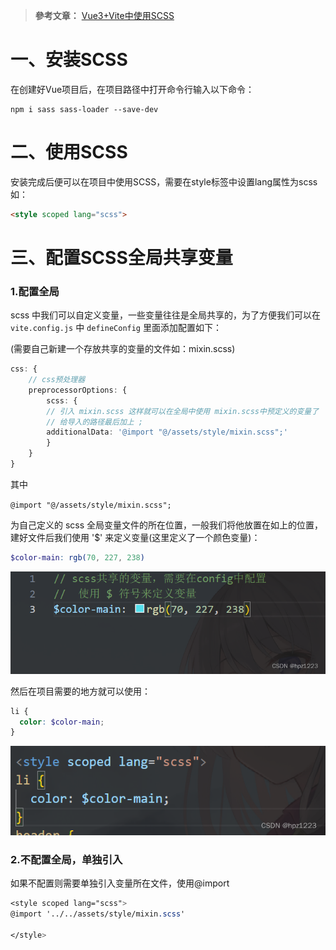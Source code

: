 > **參考文章：** [Vue3+Vite中使用SCSS](https://blog.csdn.net/qq_54140719/article/details/136480912)

# 一、安装SCSS

在创建好Vue项目后，在项目路径中打开命令行输入以下命令：

```shell
npm i sass sass-loader --save-dev
```

# 二、使用SCSS

安装完成后便可以在项目中使用SCSS，需要在style标签中设置lang属性为scss如：

```html
<style scoped lang="scss">
```

# 三、配置SCSS全局共享变量

### 1.配置全局

scss 中我们可以自定义变量，一些变量往往是全局共享的，为了方便我们可以在 `vite.config.js` 中 `defineConfig` 里面添加配置如下：

(需要自己新建一个存放共享的变量的文件如：mixin.scss)

```ts
css: {
    // css预处理器
    preprocessorOptions: {
        scss: {
        // 引入 mixin.scss 这样就可以在全局中使用 mixin.scss中预定义的变量了
        // 给导入的路径最后加上 ; 
        additionalData: '@import "@/assets/style/mixin.scss";'
        }
    }
}
```

其中 

`@import "@/assets/style/mixin.scss"; `

为自己定义的 scss 全局变量文件的所在位置，一般我们将他放置在如上的位置，建好文件后我们使用  '$'  来定义变量(这里定义了一个颜色变量)：

```scss
$color-main: rgb(70, 227, 238)
```

![](./images/10c407cf1a20ef42bd7893ceea2ddb6b.png)

然后在项目需要的地方就可以使用：

```scss
li {
  color: $color-main;
}
```

![](./images/b427e96e211bc0b4d42f9edf0e79d1e2.png)

### 2.不配置全局，单独引入

如果不配置则需要单独引入变量所在文件，使用@import

```scss
<style scoped lang="scss">
@import '../../assets/style/mixin.scss'
 
</style>
```